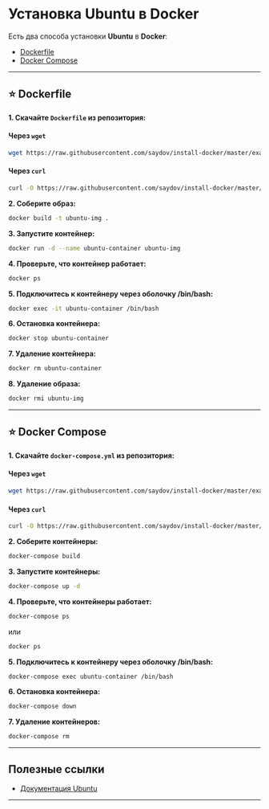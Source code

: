 # Установка Ubuntu в Docker

Есть два способа установки **Ubuntu** в **Docker**:
- [Dockerfile](#-dockerfile)
- [Docker Compose](#-docker-compose)

---

## ⭐ Dockerfile

**1. Скачайте `Dockerfile` из репозитория:**
   #### Через `wget`
   ```sh
   wget https://raw.githubusercontent.com/saydov/install-docker/master/examples/ubuntu/Dockerfile
   ```
   #### Через `curl`
   ```sh
   curl -O https://raw.githubusercontent.com/saydov/install-docker/master/examples/ubuntu/Dockerfile
   ```

**2. Соберите образ:**
   ```sh
   docker build -t ubuntu-img .
   ```

**3. Запустите контейнер:**
   ```sh
   docker run -d --name ubuntu-container ubuntu-img
   ```

**4. Проверьте, что контейнер работает:**
   ```sh
   docker ps
   ```

**5. Подключитесь к контейнеру через оболочку /bin/bash:**
   ```sh
   docker exec -it ubuntu-container /bin/bash
   ```

**6. Остановка контейнера:**
   ```sh
   docker stop ubuntu-container
   ```

**7. Удаление контейнера:**
   ```sh
   docker rm ubuntu-container
   ```

**8. Удаление образа:**
   ```sh
   docker rmi ubuntu-img
   ```

---

## ⭐ Docker Compose

**1. Скачайте `docker-compose.yml` из репозитория:**
#### Через `wget`
   ```sh
   wget https://raw.githubusercontent.com/saydov/install-docker/master/examples/ubuntu/docker-compose.yml
   ```
#### Через `curl`
   ```sh
   curl -O https://raw.githubusercontent.com/saydov/install-docker/master/examples/ubuntu/docker-compose.yml
   ```

**2. Соберите контейнеры:**
   ```sh
   docker-compose build
   ```

**3. Запустите контейнеры:**
   ```sh
   docker-compose up -d
   ```

**4. Проверьте, что контейнеры работает:**
   ```sh
   docker-compose ps
   ```

  или 

  ```sh
  docker ps
  ```

**5. Подключитесь к контейнеру через оболочку /bin/bash:**
   ```sh
   docker-compose exec ubuntu-container /bin/bash
   ```

**6. Остановка контейнера:**
   ```sh
   docker-compose down
   ```

**7. Удаление контейнеров:**
   ```sh
   docker-compose rm
   ```
---

## Полезные ссылки

- [Документация Ubuntu](https://ubuntu.com)

---